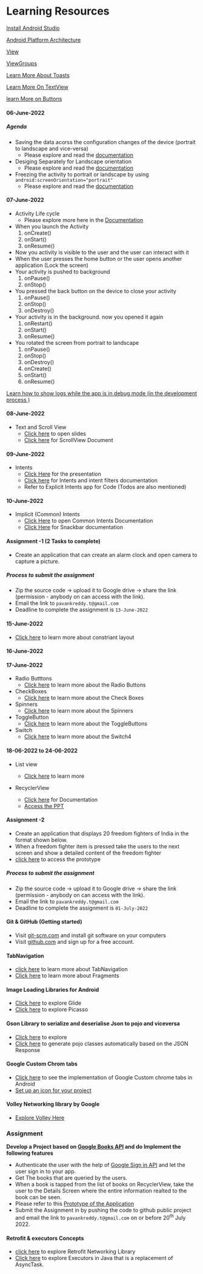 # Learning Resources

[Install Android Studio](https://developer.android.com/studio?gclid=Cj0KCQjwg_iTBhDrARIsAD3Ib5gYa8Go6mxtbUZLj1pYCw0m_S8zeNEcZAT132zqwAdx6oIm9NjPAsQaAmaLEALw_wcB&gclsrc=aw.ds)

[Android Platform Architecture](https://www.googleadservices.com/pagead/aclk?sa=L&ai=DChcSEwjm4_i72Nz3AhXj2kwCHaI1DZsYABAAGgJ0bQ&ohost=www.google.com&cid=CAESa-D2sUI328vwBJrNAhsmt87nfvCM2IYM76-B5bq4Pgr2PJsO1R5Ne7WlS7WIpQ8XOT-J20vdUCgcHEXx_yCFuo3iLMMXQKf-89GzvN36i6h0w_aL6chtYOuP3njYOpdOYdP8MSpOBqfQF3vi&sig=AOD64_3319FgGPFGeOT-tp8M3ELeGlDfHw&q&adurl&ved=2ahUKEwjYpfG72Nz3AhXVAaYKHa7FCn8Q0Qx6BAgCEAE)

[View](https://developer.android.com/reference/android/view/View)

[ViewGroups](https://developer.android.com/reference/android/view/ViewGroup)

[Learn More About Toasts](https://developer.android.com/guide/topics/ui/notifiers/toasts)

[Learn More On TextView](https://developer.android.com/reference/android/widget/TextView)

[learn More on Buttons](https://developer.android.com/reference/android/widget/Button)

#### 06-June-2022

##### Agenda
- Saving the data acorss the configuration changes of the device (portrait to landscape and vice-versa)
  - Please explore and read the [documentation](https://developer.android.com/topic/libraries/architecture/saving-states)
- Desiging Separately for Landscape orientation
  - Please explore and read the [documentation](https://developer.android.com/reference/androidx/browser/trusted/ScreenOrientation)
- Freezing the activity to portrait or landscape by using ```android:screenOrientation="portrait"```
  - Please explore and read the [documentation](https://developer.android.com/reference/androidx/browser/trusted/ScreenOrientation)

#### 07-June-2022
- Activity Life cycle
  - Please explore more here in the [Documentation](https://developer.android.com/guide/components/activities/activity-lifecycle)
- When you launch the Activity
    1. onCreate()
    2. onStart()
    3. onResume()
- Now you activity is visible to the user and the user can interact with it
- When the user presses the home button or the user opens another application (Lock the screen)
- Your activity is pushed to background  
    1. onPause()
    2. onStop()
- You pressed the back button on the device to close your activity
    1. onPause()
    2. onStop()
    3. onDestroy()
- Your activity is in the background. now you opened it again
    1. onRestart()
    2. onStart()
    3. onResume()
- You rotated the screen from portrait to landscape
    1. onPause()
    2. onStop()
    3. onDestroy()
    4. onCreate()
    5. onStart()
    6. onResume()

[Learn how to show logs while the app is in debug mode (in the development process )](https://developer.android.com/studio/debug/am-logcat#:~:text=The%20Logcat%20window%20in%20Android,you%20can%20view%20older%20messages.)

#### 08-June-2022
- Text and Scroll View
  - [Click here](https://docs.google.com/presentation/d/175zGL-zyK9qWotipn5mZm_kWh0ygeJZhs2EsDPDHX-4/edit#slide=id.g116d7d9d49_3_13) to open slides
  - [Click here](https://developer.android.com/reference/android/widget/ScrollView) for ScrollView Document

#### 09-June-2022
- Intents
   - [Click Here](https://docs.google.com/presentation/d/1kjxsI9brdVRIx3rqoB0H-1-PmVlzJbiQNf4PyqzZKJM/edit#slide=id.g168369f895_0_87) for the presentation
   - [Click here](https://developer.android.com/guide/components/intents-filters) for Intents and intent filters documentation
   - Refer to Explicit Intents app for Code (Todos are also mentioned)

#### 10-June-2022
- Implicit (Common) Intents
    - [Click Here](https://developer.android.com/guide/components/intents-common#Phone) to open Common Intents Documentation
    - [Click Here](https://developer.android.com/reference/com/google/android/material/snackbar/Snackbar) for Snackbar documentation

#### Assignment -1 (2 Tasks to complete)
- Create an application that can create an alarm clock and open camera to capture a picture. 
##### Process to submit the assignment
- Zip the source code -> upload it to Google drive -> share the link (permission - anybody on can access with the link).
- Email the link to ```pavankreddy.t@gmail.com```
- Deadline to complete the assignment is ```13-June-2022```

#### 15-June-2022
- [Click here](https://developer.android.com/training/constraint-layout) to learn more about constriant layout

#### 16-June-2022
#### 17-June-2022
- Radio Butttons
    - [Click here](https://developer.android.com/guide/topics/ui/controls/radiobutton) to learn more about the Radio Buttons
- CheckBoxes
    - [Click here](https://developer.android.com/guide/topics/ui/controls/checkbox) to learn more about the Check Boxes
- Spinners
    - [Click here](https://developer.android.com/guide/topics/ui/controls/spinner) to learn more about the Spinners
- ToggleButton
    - [Click here](https://developer.android.com/guide/topics/ui/controls/togglebutton) to learn more about the ToggleButtons
- Switch
    - [Click here](https://developer.android.com/reference/android/widget/Switch) to learn more about the Switch4

#### 18-06-2022 to 24-06-2022
- List view
    - [Click here](https://developer.android.com/reference/android/widget/ListView) to learn more

- RecyclerView
    - [Click here](https://developer.android.com/jetpack/androidx/releases/recyclerview) for Documentation
    - [Access the PPT](https://docs.google.com/presentation/d/1tLLYBSGl9d8nHc_88007kTOZvXdSY0oqIRF3APIgm34/edit?usp=drive_web&ouid=110137796523185973640)

#### Assignment -2 
- Create an application that displays 20 freedom fighters of India in the format shown below.
- When a freedom fighter item is pressed take the users to the next screen and show a detailed content of the freedom fighter
- [click here](https://www.canva.com/design/DAFEhlDGnXo/p1tbye7_qa6o18AJpafjLA/edit?utm_content=DAFEhlDGnXo&utm_campaign=designshare&utm_medium=link2&utm_source=sharebutton) to access the prototype
##### Process to submit the assignment
- Zip the source code -> upload it to Google drive -> share the link (permission - anybody on can access with the link).
- Email the link to ```pavankreddy.t@gmail.com```
- Deadline to complete the assignment is ```01-July-2022```

#### Git & GitHub (Getting started)
- Visit [git-scm.com](https://git-scm.com/) and install git software on your computers
- Visit [github.com](https://github.com) and sign up for a free account.

#### TabNavigation
- [click here](https://developer.android.com/guide/navigation/navigation-swipe-view) to learn more about TabNavigation
- [Click here](https://developer.android.com/guide/fragments/lifecycle) to learn more about Fragments 

#### Image Loading Libraries for Android
- [Click here](https://github.com/bumptech/glide) to explore Glide
- [Click here](https://square.github.io/picasso/) to explore Picasso

#### Gson Library to serialize and deserialise Json to pojo and viceversa
- [Click here](https://github.com/google/gson) to explore 
- [Click here](https://www.jsonschema2pojo.org/) to generate pojo classes automatically based on the JSON Response

#### Google Custom Chrom tabs
- [Click here](https://developer.chrome.com/docs/android/custom-tabs/integration-guide/) to see the implementation of Google Custom chrome tabs in Android
- [Set up an icon for your project](https://developer.android.com/studio/write/image-asset-studio)

#### Volley Networking library by Google 
- [Explore Volley Here](https://google.github.io/volley/)

### Assignment
**Develop a Project based on [Google Books API](https://developers.google.com/books) and do Implement the following features**
- Authenticate the user with the help of [Google Sign in API](https://developers.google.com/identity/sign-in/android/start-integrating) and let the user sign in to your app.
- Get The books that are queried by the users.
- When a book is tapped from the list of books on RecyclerView, take the user to the Details Screen where the entire information realted to the book can be seen.
- Please refer to this [Prototype of the Application](https://www.canva.com/design/DAE7Pql_ZW4/hCJXqplFz-WZVQewPPdz1A/edit?utm_content=DAE7Pql_ZW4&utm_campaign=designshare&utm_medium=link2&utm_source=sharebutton)
- Submit the Assignment in by pushing the code to github public project and email the link to ```pavankreddy.t@gmail.com``` on or before 20<sup>th</sup> July 2022.

#### Retrofit & executors Concepts
- [click here](https://square.github.io/retrofit/) to explore Retrofit Networking Library
- [Click here](https://developer.android.com/reference/java/util/concurrent/Executor) to explore Executors in Java that is a replacement of AsyncTask.
